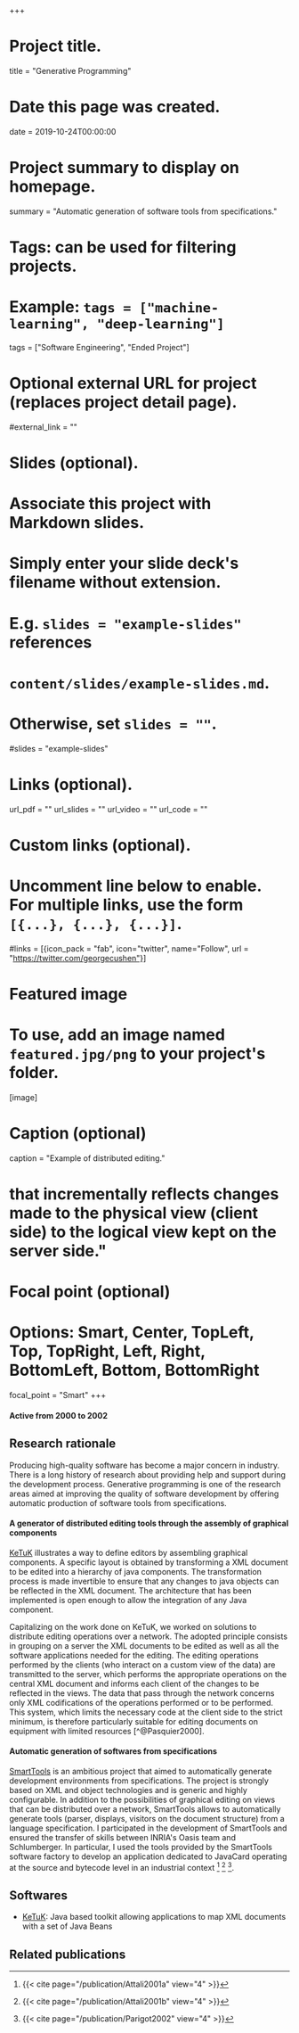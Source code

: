 +++
# Project title.
title = "Generative Programming"

# Date this page was created.
date = 2019-10-24T00:00:00

# Project summary to display on homepage.
summary = "Automatic generation of software tools from specifications."

# Tags: can be used for filtering projects.
# Example: `tags = ["machine-learning", "deep-learning"]`
tags = ["Software Engineering", "Ended Project"]

# Optional external URL for project (replaces project detail page).
#external_link = ""

# Slides (optional).
#   Associate this project with Markdown slides.
#   Simply enter your slide deck's filename without extension.
#   E.g. `slides = "example-slides"` references 
#   `content/slides/example-slides.md`.
#   Otherwise, set `slides = ""`.
#slides = "example-slides"

# Links (optional).
url_pdf = ""
url_slides = ""
url_video = ""
url_code = ""

# Custom links (optional).
#   Uncomment line below to enable. For multiple links, use the form `[{...}, {...}, {...}]`.
#links = [{icon_pack = "fab", icon="twitter", name="Follow", url = "https://twitter.com/georgecushen"}]

# Featured image
# To use, add an image named `featured.jpg/png` to your project's folder. 
[image]
  # Caption (optional)
  caption = "Example of distributed editing."
# that incrementally reflects changes made to the physical view (client side) to the logical view kept on the server side."

  
  # Focal point (optional)
  # Options: Smart, Center, TopLeft, Top, TopRight, Left, Right, BottomLeft, Bottom, BottomRight
  focal_point = "Smart"
+++

#### Active from 2000 to 2002

## Research rationale
Producing high-quality software has become a major concern in industry.
There is a long history of research about providing help and support during the development process.
Generative programming is one of the research areas aimed at improving the quality of software development by offering automatic production of software tools from specifications.

#### A generator of distributed editing tools through the assembly of graphical components

[KeTuK](/software/ketuk) illustrates a way to define editors by assembling graphical components.
A specific layout is obtained by transforming a XML document to be edited into a hierarchy of java components.
The transformation process is made invertible to ensure that any changes to java objects can be reflected in the XML document.
The architecture that has been implemented is open enough to allow the integration of any Java component.

Capitalizing on the work done on KeTuK, we worked on solutions to distribute editing operations over a network.
The adopted principle consists in grouping on a server the XML documents to be edited as well as all the software applications needed for the editing.
The editing operations performed by the clients (who interact on a custom view of the data) are transmitted to the server, which performs the appropriate operations on the central XML document and informs each client of the changes to be reflected in the views.
The data that pass through the network concerns only XML codifications of the operations performed or to be performed.
This system, which limits the necessary code at the client side to the strict minimum, is therefore particularly suitable for editing documents on equipment with limited resources [^@Pasquier2000].

#### Automatic generation of softwares from specifications

[SmartTools](http://www-sop.inria.fr/members/Didier.Parigot/SmartTools/) is an ambitious project that aimed to automatically generate development environments from specifications.
The project is strongly based on XML and object technologies and is generic and highly configurable.
In addition to the possibilities of graphical editing on views that can be distributed over a network, SmartTools allows to automatically generate tools (parser, displays, visitors on the document structure) from a language specification.
I participated in the development of SmartTools and ensured the transfer of skills between INRIA's Oasis team and Schlumberger.
In particular, I used the tools provided by the SmartTools software factory to develop an application dedicated to JavaCard operating at the source and bytecode level in an industrial context [^Attali2001a] [^Attali2001b] [^Parigot2002].

## Softwares
* [KeTuK](/software/ketuk): Java based toolkit allowing applications to map XML documents with a set of Java Beans

## Related publications
[^Pasquier2000]: {{< cite page="/publication/Pasquier2000" view="4" >}}
[^Attali2001a]: {{< cite page="/publication/Attali2001a" view="4" >}}
[^Attali2001b]: {{< cite page="/publication/Attali2001b" view="4" >}}
[^Parigot2002]: {{< cite page="/publication/Parigot2002" view="4" >}}
